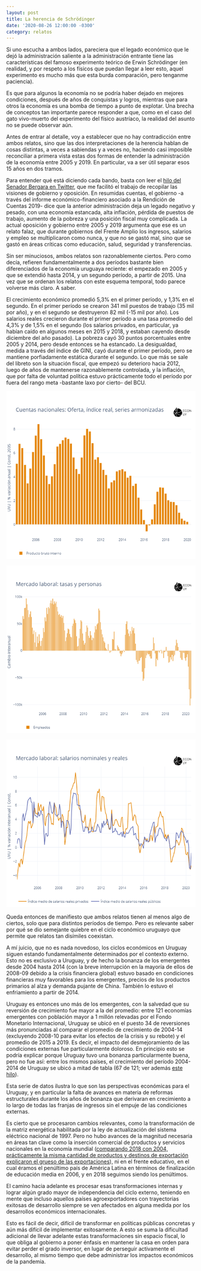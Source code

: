 ```yaml
---
layout: post
title: La herencia de Schrödinger
date: '2020-08-26 12:00:00 -0300'
category: relatos
---
```


Si uno escucha a ambos lados, pareciera que el legado económico que le dejó la administración saliente a la administración entrante tiene las características del famoso experimento teórico de Erwin Schrödinger (en realidad, y por respeto a los físicos que puedan llegar a leer esto, aquel experimento es mucho más que esta burda comparación, pero tenganme paciencia). 

Es que para algunos la economía no se podría haber dejado en mejores condiciones, después de años de conquistas y logros, mientras que para otros la economía es una bomba de tiempo a punto de explotar. Una brecha de conceptos tan importante parece responder a que, como en el caso del gato vivo-muerto del experimento del físico austríaco, la realidad del asunto no se puede observar aún.

Antes de entrar al detalle, voy a establecer que no hay contradicción entre ambos relatos, sino que las dos interpretaciones de la herencia hablan de cosas distintas, a veces a sabiendas y a veces no, haciendo casi imposible reconciliar a primera vista estas dos formas de entender la administración de la economía entre 2005 y 2019. En particular, va a ser útil separar esos 15 años en dos tramos.

Para entender qué está diciendo cada bando, basta con leer el [hilo del Senador Bergara en Twitter](https://twitter.com/Mario_Bergara/status/1286023243590176769), que me facilitó el trabajo de recopilar las visiones de gobierno y oposición. En resumidas cuentas, el gobierno -a través del informe económico-financiero asociado a la Rendición de Cuentas 2019- dice que la anterior administración deja un legado negativo y pesado, con una economía estancada, alta inflación, pérdida de puestos de trabajo, aumento de la pobreza y una posición fiscal muy complicada. La actual oposición y gobierno entre 2005 y 2019 argumenta que ese es un relato falaz, que durante gobiernos del Frente Amplio los ingresos, salarios y empleo se multiplicaron como nunca, y que no se gastó mal, sino que se gastó en áreas críticas como educación, salud, seguridad y transferencias.

Sin ser minuciosos, ambos relatos son razonablemente ciertos. Pero como decía, refieren fundamentalmente a dos períodos bastante bien diferenciados de la economía uruguaya reciente: el empezado en 2005 y que se extendió hasta 2014, y un segundo período, a partir de 2015. Una vez que se ordenan los relatos con este esquema temporal, todo parece volverse más claro. A saber.

El crecimiento económico promedió 5,3% en el primer período, y 1,3% en el segundo. En el primer período se crearon 341 mil puestos de trabajo (35 mil por año), y en el segundo se destruyeron 82 mil (-15 mil por año). Los salarios reales crecieron durante el primer período a una tasa promedio del 4,3% y de 1,5% en el segundo (los salarios privados, en particular, ya habían caído en algunos meses en 2015 y 2018, y estaban cayendo desde diciembre del año pasado). La pobreza cayó 30 puntos porcentuales entre 2005 y 2014, pero desde entonces se ha estancado. La desigualdad, medida a través del índice de GINI, cayó durante el primer período, pero se mantiene porfiadamente estática durante el segundo. Lo que más se sale del libreto son la situación fiscal, que empezó su deterioro hacia 2012, luego de años de mantenerse razonablemente controlada, y la inflación, que por falta de voluntad política estuvo prácticamente todo el período por fuera del rango meta -bastante laxo por cierto- del BCU.

<p align="center">
  <img src="https://github.com/rxavier/rxavier.github.io/blob/master/images/pbi.png">
</p>

<p align="center">
  <img src="https://github.com/rxavier/rxavier.github.io/blob/master/images/empleo.png">
</p>

<p align="center">
  <img src="https://github.com/rxavier/rxavier.github.io/blob/master/images/salarios.png">
</p>

Queda entonces de manifiesto que ambos relatos tienen al menos algo de ciertos, solo que para distintos períodos de tiempo. Pero es relevante saber por qué se dio semejante quiebre en el ciclo económico uruguayo que permite que relatos tan disímiles coexistan.

A mí juicio, que no es nada novedoso, los ciclos económicos en Uruguay siguen estando fundamentalmente determinados por el contexto externo. Esto no es exclusivo a Uruguay, y de hecho la bonanza de los emergentes desde 2004 hasta 2014 (con la breve interrupción en la mayoría de ellos de 2008-09 debido a la crisis financiera global) estuvo basado en condiciones financieras muy favorables para los emergentes, precios de los productos primarios al alza y demanda pujante de China. También lo estuvo el enfriamiento a partir de 2014.

Uruguay es entonces uno más de los emergentes, con la salvedad que su reversión de crecimiento fue mayor a la del promedio: entre 121 economías emergentes con población mayor a 1 millón relevadas por el Fondo Monetario Internacional, Uruguay se ubicó en el puesto 34 de reversiones más pronunciadas al comparar el promedio de crecimiento de 2004-14 (excluyendo 2008-10 para evitar los efectos de la crisis y su rebote) y el promedio de 2015 a 2019. Es decir, el impacto del desmejoramiento de las condiciones externas fue particularmente doloroso. En principio esto se podría explicar porque Uruguay tuvo una bonanza particularmente buena, pero no fue así: entre los mismos países, el crecimiento del período 2004-2014 de Uruguay se ubicó a mitad de tabla (67 de 121; ver además [este hilo](https://twitter.com/_rxavier_/status/1162023719000297472)).

Esta serie de datos ilustra lo que son las perspectivas económicas para el Uruguay, y en particular la falta de avances en materia de reformas estructurales durante los años de bonanza que derivaran en crecimiento a lo largo de todas las franjas de ingresos sin el empuje de las condiciones externas.

Es cierto que se procesaron cambios relevantes, como la transformación de la matriz energética habilitada por la ley de actualización del sistema eléctrico nacional de 1997. Pero no hubo avances de la magnitud necesaria en áreas tan clave como la inserción comercial de productos y servicios nacionales en la economía mundial ([comparando 2018 con 2004, prácticamente la misma cantidad de productos y destinos de exportación explicaron el grueso de las exportaciones](https://twitter.com/_rxavier_/status/1191792279373176832)), ni en el frente educativo, en el cual éramos el penúltimo país de América Latina en términos de finalización de educación media en 2006, y en 2018 seguimos siendo los penúltimos.

El camino hacia adelante es procesar esas transformaciones internas y lograr algún grado mayor de independencia del ciclo externo, teniendo en mente que incluso aquellos países agroexportadores con trayectorias exitosas de desarrollo siempre se ven afectados en alguna medida por los desarrollos económicos internacionales.

Esto es fácil de decir, difícil de transformar en políticas públicas concretas y aún más difícil de implementar exitosamente. A esto se suma la dificultad adicional de llevar adelante estas transformaciones sin espacio fiscal, lo que obliga al gobierno a poner énfasis en mantener la casa en orden para evitar perder el grado inversor, en lugar de perseguir activamente el desarrollo, al mismo tiempo que debe administrar los impactos económicos de la pandemia.
